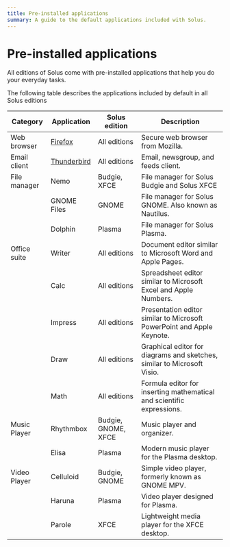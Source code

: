 ```yaml
---
title: Pre-installed applications
summary: A guide to the default applications included with Solus.
---
```


# Pre-installed applications

All editions of Solus come with pre-installed applications that help you do your everyday tasks.

The following table describes the applications included by default in all Solus editions

| Category     | Application                                                | Solus edition       | Description                                                             |
| ------------ | ---------------------------------------------------------- | ------------------- | ----------------------------------------------------------------------- |
| Web browser  | [Firefox](https://www.mozilla.org/en-US/firefox/features/) | All editions        | Secure web browser from Mozilla.                                        |
| Email client | [Thunderbird](https://www.thunderbird.net/en-US/)          | All editions        | Email, newsgroup, and feeds client.                                     |
| File manager | Nemo                                                       | Budgie, XFCE        | File manager for Solus Budgie and Solus XFCE                            |
|              | GNOME Files                                                | GNOME               | File manager for Solus GNOME. Also known as Nautilus.                   |
|              | Dolphin                                                    | Plasma              | File manager for Solus Plasma.                                          |
| Office suite | Writer                                                     | All editions        | Document editor similar to Microsoft Word and Apple Pages.              |
|              | Calc                                                       | All editions        | Spreadsheet editor similar to Microsoft Excel and Apple Numbers.        |
|              | Impress                                                    | All editions        | Presentation editor similar to Microsoft PowerPoint and Apple Keynote.  |
|              | Draw                                                       | All editions        | Graphical editor for diagrams and sketches, similar to Microsoft Visio. |
|              | Math                                                       | All editions        | Formula editor for inserting mathematical and scientific expressions.   |
| Music Player | Rhythmbox                                                  | Budgie, GNOME, XFCE | Music player and organizer.                                             |
|              | Elisa                                                      | Plasma              | Modern music player for the Plasma desktop.                             |
| Video Player | Celluloid                                                  | Budgie, GNOME       | Simple video player, formerly known as GNOME MPV.                       |
|              | Haruna                                                     | Plasma              | Video player designed for Plasma.                                       |
|              | Parole                                                     | XFCE                | Lightweight media player for the XFCE desktop.                          |
